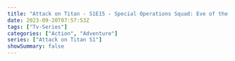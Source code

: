 ```yaml
---
title: "Attack on Titan - S1E15 - Special Operations Squad: Eve of the Counterattack, Part 2"
date: 2023-09-20T07:57:53Z
tags: ["Tv-Series"]
categories: ["Action", "Adventure"]
series: ["Attack on Titan S1"]
showSummary: false
---
```


  <mux-player stream-type="on-demand"
  src="https://kp3d-my.sharepoint.com/personal/ryoo_kp3d_onmicrosoft_com/_layouts/15/download.aspx?share=ERXP3mc7X_VFg0eXnFxn-FkBo2OvLMW4WTL1zjl1TyS_dA" metadata-video-title="Attack on Titan - S1E15 - Special Operations Squad: Eve of the Counterattack, Part 2" prefer-playback="mse" controls>
  </mux-player>
  
  
  <script src="https://cdn.jsdelivr.net/npm/@mux/mux-player"></script>
  
   <script id="SB3A6sGEj4y1hMbjTQDd1Z01GVetd3IUFmGrQ002gQIG4" type="application/ld+json">
 {
  "@context": "https://schema.org/",
  "@type": "VideoObject",
  "name": "Attack on Titan - S1E15 - Special Operations Squad: Eve of the Counterattack, Part 2",
  "contentUrl": "https://stream.mux.com/SB3A6sGEj4y1hMbjTQDd1Z01GVetd3IUFmGrQ002gQIG4.m3u8",
  "thumbnailUrl": "https://www.themoviedb.org/t/p/original/1ptv8xOQI87ESiLPeZZ9XYAkAL3.jpg?width=314&fit_mode=preserve&time=25",
  "uploadDate": "2023-09-20T07:57:53Z",
}

</script>